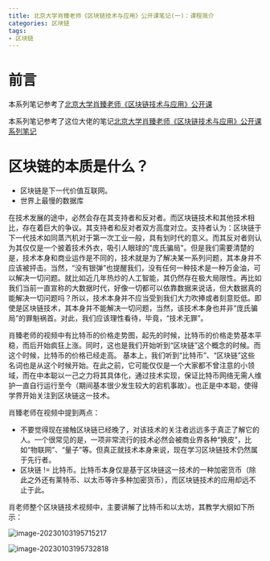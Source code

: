 ```yaml
---
title: 北京大学肖臻老师《区块链技术与应用》公开课笔记(一)：课程简介
categories: 区块链
tags:
- 区块链
---
```


# 前言

本系列笔记参考了[北京大学肖臻老师《区块链技术与应用》公开课](https://www.bilibili.com/video/av37065233/?p=1)

本系列笔记参考了这位大佬的笔记[北京大学肖臻老师《区块链技术与应用》公开课系列笔记](https://blog.nowcoder.net/n/30cbdb37108b4d93b3a5a93b8226ae31)

# 区块链的本质是什么？

- 区块链是下一代价值互联网。
- 世界上最慢的数据库

在技术发展的途中，必然会存在其支持者和反对者。而区块链技术和其他技术相比，存在着巨大的争议。其支持者和反对者双方高度对立。支持者认为：区块链于下一代技术如同蒸汽机对于第一次工业一般，具有划时代的意义。而其反对者则认为其仅仅是一个披着技术外衣，吸引人眼球的"庞氏骗局"。但是我们需要清楚的是，技术本身和商业运作是不同的，技术就是为了解决某一系列问题，其本身并不应该被抨击。当然，“没有银弹”也提醒我们，没有任何一种技术是一种万金油，可以解决一切问题。就比如近几年热炒的人工智能，其仍然存在极大局限性。再比如我们当前一直宣称的大数据时代，好像一切都可以依靠数据来说话，但大数据真的能解决一切问题吗？所以，技术本身并不应当受到我们大力吹捧或者刻意贬低。即使是区块链技术，其本身并不能解决一切问题，当然，该技术本身也并非“庞氏骗局”的罪魁祸首。对此，我们应该理性看待，毕竟，“技术无罪”。

肖臻老师的视频中有比特币的价格走势图，起先的时候，比特币的价格走势基本平稳，而后开始疯狂上涨。同时，这也是我们开始听到“区块链”这个概念的时候。而这个时候，比特币的价格已经走高。 基本上，我们听到“比特币”、“区块链”这些名词也是从这个时候开始。在此之前，它可能仅仅是一个大家都不曾注意的小领域，而在中本聪以一己之力将其具体化，通过技术实现，保证比特币网络无需人维护一直自行运行至今（期间基本很少发生较大的宕机事故）。也正是中本聪，使得学界开始关注到区块链这一技术。 

肖臻老师在视频中提到两点：

- 不要觉得现在接触区块链已经晚了，对该技术的关注者远远多于真正了解它的人。一个很常见的是，一项非常流行的技术必然会被商业界各种“换皮”，比如“物联网”、“量子”等。但真正就技术本身来说，现在学习区块链技术仍然属于先行者。
- 区块链 !=  比特币。比特币本身仅是基于区块链这一技术的一种加密货币（除此之外还有莱特币、以太币等许多种加密货币），而区块链技术的应用却远不止于此。

肖老师整个区块链技术视频中，主要讲解了比特币和以太坊，其教学大纲如下所示：

![image-20230103195715217](https://hanser373.oss-cn-beijing.aliyuncs.com/img/202301031957345.png)

![image-20230103195732818](https://hanser373.oss-cn-beijing.aliyuncs.com/img/202301031957879.png)
